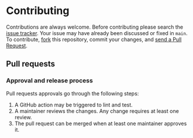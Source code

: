 # Contributing

Contributions are always welcome. Before contributing please search the [issue tracker](). Your issue may have already been discussed or fixed in `main`. To contribute, [fork](https://help.github.com/articles/fork-a-repo/) this repository, commit your changes, and [send a Pull Request](https://help.github.com/articles/using-pull-requests/).

## Pull requests

### Approval and release process

Pull requests approvals go through the following steps:

1. A GitHub action may be triggered to lint and test.
2. A maintainer reviews the changes. Any change requires at least one review.
3. The pull request can be merged when at least one maintainer approves it.

<!-- ## Contributor License Agreement

Before you submit your pull request, you'll need to sign the [Nutanix Contributor License Agreement (CLA)](https://www.nutanix.dev/cla/). The CLA must be agreed to by all contributors who are not Nutanix Full-time Employees (FTE) or interns prior to the contribution being merged into the project codebase. The CLA is substantially similar to the Apache Contributor License Agreement, which is the industry standard CLA.

For more information about CLAs, please check out Alex Russell's excellent post,
["Why Do I Need to Sign This?"](https://infrequently.org/2008/06/why-do-i-need-to-sign-this/). -->